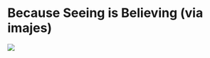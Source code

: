 <!--
id: 205525891
link: http://tumblr.atmos.org/post/205525891/because-seeing-is-believing-via-imajes
slug: because-seeing-is-believing-via-imajes
date: Mon Oct 05 2009 19:09:15 GMT-0700 (PDT)
publish: 2009-10-05
tags: 
title: Because Seeing is Believing (via imajes)
-->


Because Seeing is Believing (via imajes)
========================================

![](http://24.media.tumblr.com/tumblr_kr2lzfWMOq1qz4sngo1_400.jpg)

